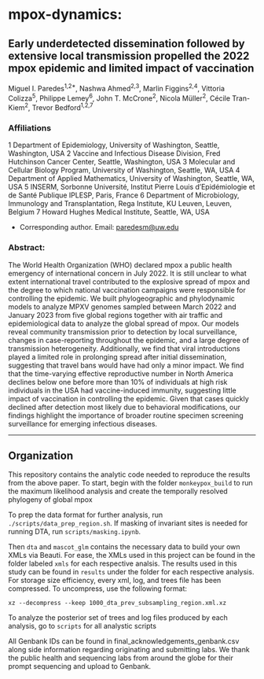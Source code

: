 # mpox-dynamics:

## Early underdetected dissemination followed by extensive local transmission propelled the 2022 mpox epidemic and limited impact of vaccination 

Miguel I. Paredes<sup>1,2*</sup>, Nashwa Ahmed<sup>2,3</sup>, Marlin Figgins<sup>2,4</sup>, Vittoria Colizza<sup>5</sup>, Philippe Lemey<sup>6</sup>, John T. McCrone<sup>2</sup>, Nicola Müller<sup>2</sup>, Cécile Tran-Kiem<sup>2</sup>, Trevor Bedford<sup>1,2,7</sup>

### Affiliations
1 Department of Epidemiology, University of Washington, Seattle, Washington, USA
2 Vaccine and Infectious Disease Division, Fred Hutchinson Cancer Center, Seattle, Washington, USA
3 Molecular and Cellular Biology Program,  University of Washington, Seattle, WA, USA
4 Department of Applied Mathematics, University of Washington, Seattle, WA, USA
5 INSERM, Sorbonne Université, Institut Pierre Louis d’Epidémiologie et de Santé Publique   IPLESP, Paris, France
6 Department of Microbiology, Immunology and Transplantation, Rega Institute, KU Leuven, Leuven, Belgium
7 Howard Hughes Medical Institute, Seattle, WA, USA
* Corresponding author. Email: paredesm@uw.edu

### Abstract: 
The World Health Organization (WHO) declared mpox a public health emergency of international concern in July 2022. It is still unclear to what extent international travel contributed to the explosive spread of mpox and the degree to which national vaccination campaigns were responsible for controlling the epidemic. We built phylogeographic and phylodynamic models to analyze MPXV genomes sampled between March 2022 and January 2023 from five global regions together with air traffic and epidemiological data to analyze the global spread of mpox. Our models reveal community transmission prior to detection by local surveillance, changes in case-reporting throughout the epidemic, and a large degree of transmission heterogeneity. Additionally, we find that viral introductions played a limited role in prolonging spread after initial dissemination, suggesting that travel bans would have had only a minor impact. We find that the time-varying effective reproductive number in North America declines below one before more than 10% of individuals at high risk individuals in the USA had vaccine-induced immunity, suggesting little impact of vaccination in controlling the epidemic. Given that cases quickly declined after detection most likely due to behavioral modifications, our findings highlight the importance of broader routine specimen screening surveillance for emerging infectious diseases. 

------------

## Organization

This repository contains the analytic code needed to reproduce the results from the above paper. To start, begin with the folder `monkeypox_build` to run the maximum likelihood analysis and create the temporally resolved phylogeny of global mpox

To prep the data format for further analysis, run `./scripts/data_prep_region.sh`. If masking of invariant sites is needed for running DTA, run `scripts/masking.ipynb`.

Then `dta` and `mascot_glm` contains the necessary data to build your own XMLs via Beauti. For ease, the XMLs used in this project can be found in the folder labeled `xmls` for each respective analsis. The results used in this study can be found in `results` under the folder for each respective analysis. For storage size efficiency, every xml, log, and trees file has been compressed. To uncompress, use the following format:

`xz --decompress --keep 1000_dta_prev_subsampling_region.xml.xz`

To analyze the posterior set of trees and log files produced by each analysis, go to `scripts` for all analystic scripts

All Genbank IDs can be found in final_acknowledgements_genbank.csv along side information regarding originating and submitting labs. We thank the public health and sequencing labs from around the globe for their prompt sequencing and upload to Genbank.








